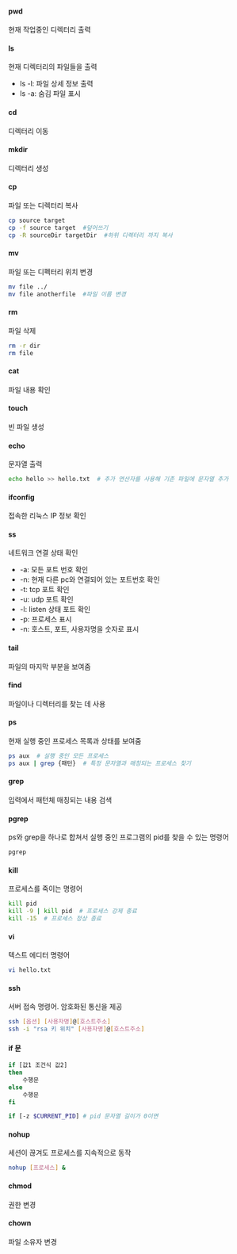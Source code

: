 #### pwd
현재 작업중인 디렉터리 출력

#### ls
현재 디렉터리의 파일들을 출력
- ls -l: 파일 상세 정보 출력
- ls -a: 숨김 파일 표시

#### cd
디렉터리 이동

#### mkdir
디렉터리 생성

#### cp
파일 또는 디렉터리 복사
```bash
cp source target
cp -f source target  #덮어쓰기
cp -R sourceDir targetDir  #하위 디렉터리 까지 복사
```

#### mv
파일 또는 디펙터리 위치 변경
```bash
mv file ../
mv file anotherfile  #파일 이름 변경
```

#### rm
파일 삭제
```bash
rm -r dir
rm file
```

#### cat
파일 내용 확인

#### touch
빈 파일 생성

#### echo
문자열 출력
```bash
echo hello >> hello.txt  # 추가 연산자를 사용해 기존 파일에 문자열 추가
```

#### ifconfig
접속한 리눅스 IP 정보 확인

#### ss
네트워크 연결 상태 확인
- -a: 모든 포트 번호 확인
- -n: 현재 다른 pc와 연결되어 있는 포트번호 확인
- -t: tcp 포트 확인
- -u: udp 포트 확인
- -l: listen 상태 포트 확인
- -p: 프로세스 표시
- -n: 호스트, 포트, 사용자명을 숫자로 표시

#### tail
파일의 마지막 부분을 보여줌

#### find
파일이나 디렉터리를 찾는 데 사용

#### ps
현재 실행 중인 프로세스 목록과 상태를 보여줌
```bash
ps aux  # 실행 중인 모든 프로세스
ps aux | grep {패턴}  # 특정 문자열과 매칭되는 프로세스 찾기
```

#### grep
입력에서 패턴체 매칭되는 내용 검색

#### pgrep
ps와 grep을 하나로 합쳐서 실행 중인 프로그램의 pid를 찾을 수 있는 명령어
```bash
pgrep 
```

#### kill
프로세스를 죽이는 명령어
```bash
kill pid
kill -9 | kill pid  # 프로세스 강제 종료
kill -15  # 프로세스 정상 종료
```

#### vi
텍스트 에디터 명령어
```bash
vi hello.txt
```

#### ssh
서버 접속 명령어. 암호화된 통신을 제공
```bash
ssh [옵션] [사용자명]@[호스트주소]
ssh -i "rsa 키 위치" [사용자명]@[호스트주소]
```

#### if 문
```bash
if [값1 조건식 값2]
then
	수행문
else
	수행문
fi
```

```bash
if [-z $CURRENT_PID] # pid 문자열 길이가 0이면
```

#### nohup
세션이 끊겨도 프로세스를 지속적으로 동작
```bash
nohup [프로세스] &
```

#### chmod
권한 변경

#### chown
파일 소유자 변경
